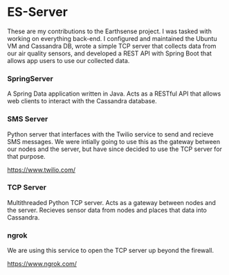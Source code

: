 # ES-Server
These are my contributions to the Earthsense project. I was tasked with working on everything back-end. I configured and maintained the Ubuntu VM and Cassandra DB, wrote a simple TCP server that collects data from our air quality sensors, and developed a REST API with Spring Boot that allows app users to use our collected data.

### SpringServer
A Spring Data application written in Java. Acts as a RESTful API that allows web clients to interact with the Cassandra database.

### SMS Server
Python server that interfaces with the Twilio service to send and recieve SMS messages. We were intially going to use this as the gateway between our nodes and the server, but have since decided to use the TCP server for that purpose.

https://www.twilio.com/


### TCP Server
Multithreaded Python TCP server. Acts as a gateway between nodes and the server. Recieves sensor data from nodes and places that data into Cassandra.

### ngrok
We are using this service to open the TCP server up beyond the firewall.

https://www.ngrok.com/
